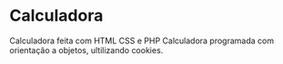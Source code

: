 # Calculadora
Calculadora feita com HTML CSS e PHP
Calculadora programada com orientação a objetos, ultilizando cookies.
